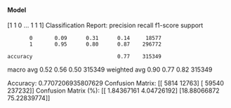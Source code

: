 #### Model
[1 1 0 ... 1 1 1]
Classification Report:
              precision    recall  f1-score   support

           0       0.09      0.31      0.14     18577
           1       0.95      0.80      0.87    296772

    accuracy                           0.77    315349
   macro avg       0.52      0.56      0.50    315349
weighted avg       0.90      0.77      0.82    315349

Accuracy: 0.7707206935807629
Confusion Matrix:
[[  5814  12763]
 [ 59540 237232]]
Confusion Matrix (%):
[[ 1.84367161  4.04726192]
 [18.88066872 75.22839774]]
